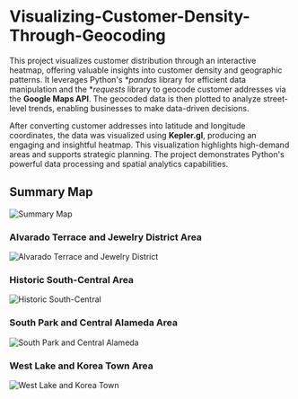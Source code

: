 # Visualizing-Customer-Density-Through-Geocoding
This project visualizes customer distribution through an interactive heatmap, offering valuable insights into customer density and geographic patterns. It leverages Python's **pandas* library for efficient data manipulation and the **requests* library to geocode customer addresses via the **Google Maps API**. The geocoded data is then plotted to analyze street-level trends, enabling businesses to make data-driven decisions.

After converting customer addresses into latitude and longitude coordinates, the data was visualized using **Kepler.gl**, producing an engaging and insightful heatmap. This visualization highlights high-demand areas and supports strategic planning. The project demonstrates Python's powerful data processing and spatial analytics capabilities.


## Summary Map
![Summary Map](https://github.com/user-attachments/assets/0054835f-3946-4ad6-9c44-6a09d715c339)
### Alvarado Terrace and Jewelry District Area
![Alvarado Terrace and Jewelry District](https://github.com/user-attachments/assets/466df6b8-f34c-48bc-8430-ab127dfb56b2)
### Historic South-Central Area
![Historic South-Central](https://github.com/user-attachments/assets/bf0d8363-99ea-4cdc-8d6b-4723ee64521c)
### South Park and Central Alameda Area
![South Park and Central Alameda](https://github.com/user-attachments/assets/90fcdf7a-e939-47a1-89c6-471870679d8f)
### West Lake and Korea Town Area
![West Lake and Korea Town](https://github.com/user-attachments/assets/f5491cd8-9aa7-43d0-ae0f-b67f5e61b7cb)
